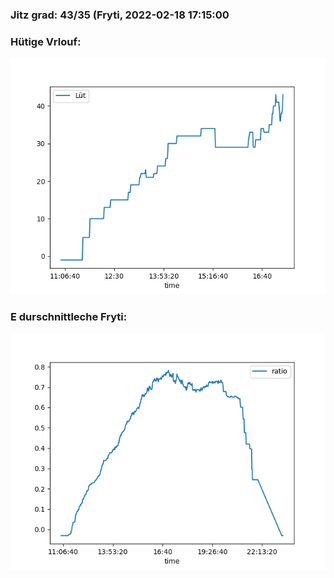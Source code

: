 ### Jitz grad: 43/35 (Fryti, 2022-02-18 17:15:00

### Hütige Vrlouf:
![Graph](Today.png)

### E durschnittleche Fryti:
![Graph](Fryti.png)